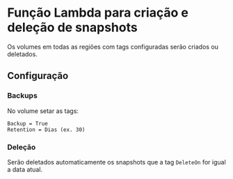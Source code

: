 # Função Lambda para criação e deleção de snapshots
Os volumes em todas as regiões com tags configuradas serão criados ou deletados.

## Configuração
### Backups
No volume setar as tags:
```
Backup = True
Retention = Dias (ex. 30)
```
### Deleção
Serão deletados automaticamente os snapshots que a tag `DeleteOn` for igual a data atual.
